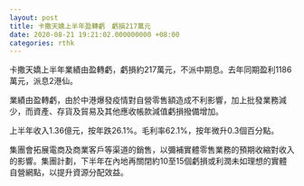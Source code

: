 ```yaml
---
layout: post
title: 卡撒天嬌上半年盈轉虧　虧損217萬元
date: 2020-08-21 19:21:02.000000000 +08:00
categories: rthk
---
```


卡撒天嬌上半年業績由盈轉虧，虧損約217萬元，不派中期息。去年同期盈利1186萬元，派息2港仙。

業績由盈轉虧，由於中港爆發疫情對自營零售額造成不利影響，加上批發業務減少，而資產、存貨及貿易及其他應收帳款減值虧損撥備增加。

上半年收入1.36億元，按年跌26.1%。毛利率62.1%，按年微升0.3個百分點。

集團會拓展電商及商業客戶等渠道的銷售，以彌補實體零售業務的預期收縮對收入的影響。集團計劃，下半年在內地再關閉約10至15個虧損或利潤未如理想的實體自營網點，以提升資源分配效益。
